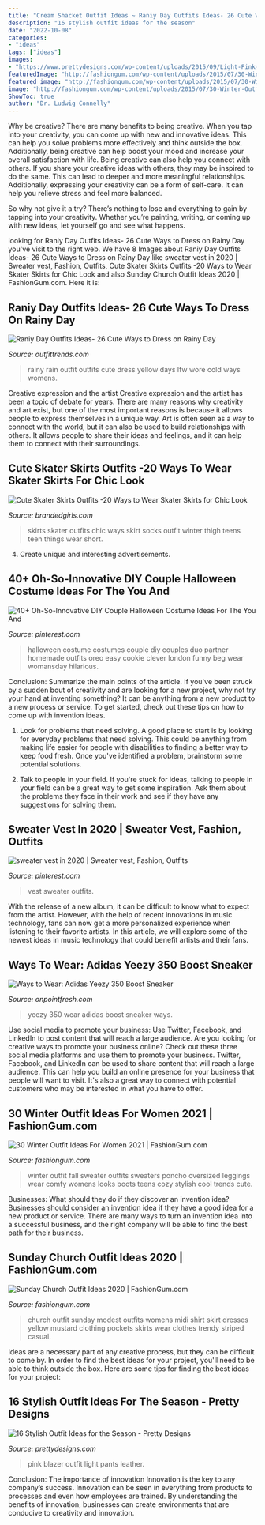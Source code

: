 ```yaml
---
title: "Cream Shacket Outfit Ideas ~ Raniy Day Outfits Ideas- 26 Cute Ways To Dress On Rainy Day"
description: "16 stylish outfit ideas for the season"
date: "2022-10-08"
categories:
- "ideas"
tags: ["ideas"]
images:
- "https://www.prettydesigns.com/wp-content/uploads/2015/09/Light-Pink-Blazer-with-Leather-Pants.jpg"
featuredImage: "http://fashiongum.com/wp-content/uploads/2015/07/30-Winter-Outfit-Ideas-For-Women-Street-Style-Trends-7.jpg"
featured_image: "http://fashiongum.com/wp-content/uploads/2015/07/30-Winter-Outfit-Ideas-For-Women-Street-Style-Trends-7.jpg"
image: "http://fashiongum.com/wp-content/uploads/2015/07/30-Winter-Outfit-Ideas-For-Women-Street-Style-Trends-7.jpg"
ShowToc: true
author: "Dr. Ludwig Connelly"
---
```



Why be creative?
There are many benefits to being creative. When you tap into your creativity, you can come up with new and innovative ideas. This can help you solve problems more effectively and think outside the box. Additionally, being creative can help boost your mood and increase your overall satisfaction with life.
Being creative can also help you connect with others. If you share your creative ideas with others, they may be inspired to do the same. This can lead to deeper and more meaningful relationships. Additionally, expressing your creativity can be a form of self-care. It can help you relieve stress and feel more balanced.

So why not give it a try? There’s nothing to lose and everything to gain by tapping into your creativity. Whether you’re painting, writing, or coming up with new ideas, let yourself go and see what happens.

	

		
looking for Raniy Day Outfits Ideas- 26 Cute Ways to Dress on Rainy Day you've visit to the right web. We have 8 Images about Raniy Day Outfits Ideas- 26 Cute Ways to Dress on Rainy Day like sweater vest in 2020 | Sweater vest, Fashion, Outfits, Cute Skater Skirts Outfits -20 Ways to Wear Skater Skirts for Chic Look and also Sunday Church Outfit Ideas 2020 | FashionGum.com. Here it is:
		
    
## Raniy Day Outfits Ideas- 26 Cute Ways To Dress On Rainy Day

<img loading=lazy src="https://www.outfittrends.com/wp-content/uploads/2016/06/rainy-day-3.jpg" onerror="this.onerror=null;this.src='https://tse3.mm.bing.net/th?id=OIP._d6yCA8WLnKS3WlygJTGQwHaLH&amp;pid=15.1';" alt="Raniy Day Outfits Ideas- 26 Cute Ways to Dress on Rainy Day">

_Source: outfittrends.com_

>rainy rain outfit outfits cute dress yellow days lfw wore cold ways womens. 

	

Creative expression and the artist
Creative expression and the artist has been a topic of debate for years. There are many reasons why creativity and art exist, but one of the most important reasons is because it allows people to express themselves in a unique way. Art is often seen as a way to connect with the world, but it can also be used to build relationships with others. It allows people to share their ideas and feelings, and it can help them to connect with their surroundings.

    
## Cute Skater Skirts Outfits -20 Ways To Wear Skater Skirts For Chic Look

<img loading=lazy src="http://www.brandedgirls.com/wp-content/uploads/2015/08/9044c6530fbe9a2928f085d16cea02fa.jpg" onerror="this.onerror=null;this.src='https://tse1.mm.bing.net/th?id=OIP.Fh2dMiNDgpfPLIab_nXeTQAAAA&amp;pid=15.1';" alt="Cute Skater Skirts Outfits -20 Ways to Wear Skater Skirts for Chic Look">

_Source: brandedgirls.com_

>skirts skater outfits chic ways skirt socks outfit winter thigh teens teen things wear short. 

	

4. Create unique and interesting advertisements.

    
## 40+ Oh-So-Innovative DIY Couple Halloween Costume Ideas For The You And

<img loading=lazy src="https://i.pinimg.com/736x/69/43/21/6943219ed4edea3903329ae2a021d918.jpg" onerror="this.onerror=null;this.src='https://tse1.mm.bing.net/th?id=OIP.qQoLWv60DH7fsi8Ix-yGFgHaLH&amp;pid=15.1';" alt="40+ Oh-So-Innovative DIY Couple Halloween Costume Ideas For The You And">

_Source: pinterest.com_

>halloween costume costumes couple diy couples duo partner homemade outfits oreo easy cookie clever london funny beg wear womansday hilarious. 

	

Conclusion: Summarize the main points of the article.
If you've been struck by a sudden bout of creativity and are looking for a new project, why not try your hand at inventing something? It can be anything from a new product to a new process or service. To get started, check out these tips on how to come up with invention ideas.
1. Look for problems that need solving. A good place to start is by looking for everyday problems that need solving. This could be anything from making life easier for people with disabilities to finding a better way to keep food fresh. Once you've identified a problem, brainstorm some potential solutions.

2. Talk to people in your field. If you're stuck for ideas, talking to people in your field can be a great way to get some inspiration. Ask them about the problems they face in their work and see if they have any suggestions for solving them.

    
## Sweater Vest In 2020 | Sweater Vest, Fashion, Outfits

<img loading=lazy src="https://i.pinimg.com/736x/4f/18/a5/4f18a50c0391b5b84b9ec594d36a5cb8.jpg" onerror="this.onerror=null;this.src='https://tse2.mm.bing.net/th?id=OIP.ajPpwwCFTJkFSmB0ShbASQHaJJ&amp;pid=15.1';" alt="sweater vest in 2020 | Sweater vest, Fashion, Outfits">

_Source: pinterest.com_

>vest sweater outfits. 

	

With the release of a new album, it can be difficult to know what to expect from the artist. However, with the help of recent innovations in music technology, fans can now get a more personalized experience when listening to their favorite artists. In this article, we will explore some of the newest ideas in music technology that could benefit artists and their fans.

    
## Ways To Wear: Adidas Yeezy 350 Boost Sneaker

<img loading=lazy src="http://onpointfresh.com/wp-content/uploads/2016/03/CeAicA-WIAAWa22.jpg" onerror="this.onerror=null;this.src='https://tse1.mm.bing.net/th?id=OIP.yfU8QHlhpqqSI8FfjfZj5wHaHa&amp;pid=15.1';" alt="Ways to Wear: Adidas Yeezy 350 Boost Sneaker">

_Source: onpointfresh.com_

>yeezy 350 wear adidas boost sneaker ways. 

	

Use social media to promote your business: Use Twitter, Facebook, and LinkedIn to post content that will reach a large audience.
Are you looking for creative ways to promote your business online? Check out these three social media platforms and use them to promote your business. Twitter, Facebook, and LinkedIn can be used to share content that will reach a large audience. This can help you build an online presence for your business that people will want to visit. It's also a great way to connect with potential customers who may be interested in what you have to offer.

    
## 30 Winter Outfit Ideas For Women 2021 | FashionGum.com

<img loading=lazy src="http://fashiongum.com/wp-content/uploads/2015/07/30-Winter-Outfit-Ideas-For-Women-Street-Style-Trends-7.jpg" onerror="this.onerror=null;this.src='https://tse3.mm.bing.net/th?id=OIP.uLEFj0jJEnFOwWWuD1W8vAHaK_&amp;pid=15.1';" alt="30 Winter Outfit Ideas For Women 2021 | FashionGum.com">

_Source: fashiongum.com_

>winter outfit fall sweater outfits sweaters poncho oversized leggings wear comfy womens looks boots teens cozy stylish cool trends cute. 

	

Businesses: What should they do if they discover an invention idea?
Businesses should consider an invention idea if they have a good idea for a new product or service. There are many ways to turn an invention idea into a successful business, and the right company will be able to find the best path for their business.

    
## Sunday Church Outfit Ideas 2020 | FashionGum.com

<img loading=lazy src="http://fashiongum.com/wp-content/uploads/2015/07/Sunday-Church-Outfit-Ideas-7.jpg" onerror="this.onerror=null;this.src='https://tse2.mm.bing.net/th?id=OIP.dTR35zJY4LCNokdh0Q9F2wHaMF&amp;pid=15.1';" alt="Sunday Church Outfit Ideas 2020 | FashionGum.com">

_Source: fashiongum.com_

>church outfit sunday modest outfits womens midi shirt skirt dresses yellow mustard clothing pockets skirts wear clothes trendy striped casual. 

	

Ideas are a necessary part of any creative process, but they can be difficult to come by. In order to find the best ideas for your project, you'll need to be able to think outside the box. Here are some tips for finding the best ideas for your project: 

    
## 16 Stylish Outfit Ideas For The Season - Pretty Designs

<img loading=lazy src="https://www.prettydesigns.com/wp-content/uploads/2015/09/Light-Pink-Blazer-with-Leather-Pants.jpg" onerror="this.onerror=null;this.src='https://tse3.mm.bing.net/th?id=OIP.G9MaHaxfGvvNcmSr7KXVigHaLH&amp;pid=15.1';" alt="16 Stylish Outfit Ideas for the Season - Pretty Designs">

_Source: prettydesigns.com_

>pink blazer outfit light pants leather. 

	

Conclusion: The importance of innovation
Innovation is the key to any company’s success. Innovation can be seen in everything from products to processes and even how employees are trained. By understanding the benefits of innovation, businesses can create environments that are conducive to creativity and innovation.

